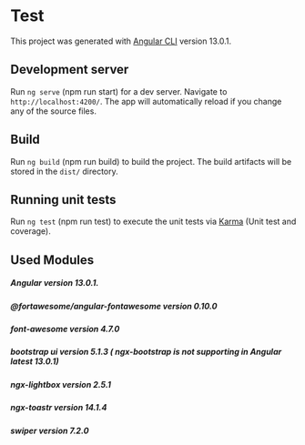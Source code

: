 # Test

This project was generated with [Angular CLI](https://github.com/angular/angular-cli) version 13.0.1.

## Development server

Run `ng serve` (npm run start) for a dev server. Navigate to `http://localhost:4200/`. The app will automatically reload if you change any of the source files.

## Build

Run `ng build` (npm run build) to build the project. The build artifacts will be stored in the `dist/` directory.

## Running unit tests

Run `ng test` (npm run test) to execute the unit tests via [Karma](https://karma-runner.github.io) (Unit test and coverage).


## Used Modules
##### Angular version 13.0.1.
##### @fortawesome/angular-fontawesome version 0.10.0
##### font-awesome version 4.7.0
##### bootstrap ui version 5.1.3 ( ngx-bootstrap is not supporting in Angular latest 13.0.1)
##### ngx-lightbox version 2.5.1
##### ngx-toastr version 14.1.4
##### swiper version 7.2.0

